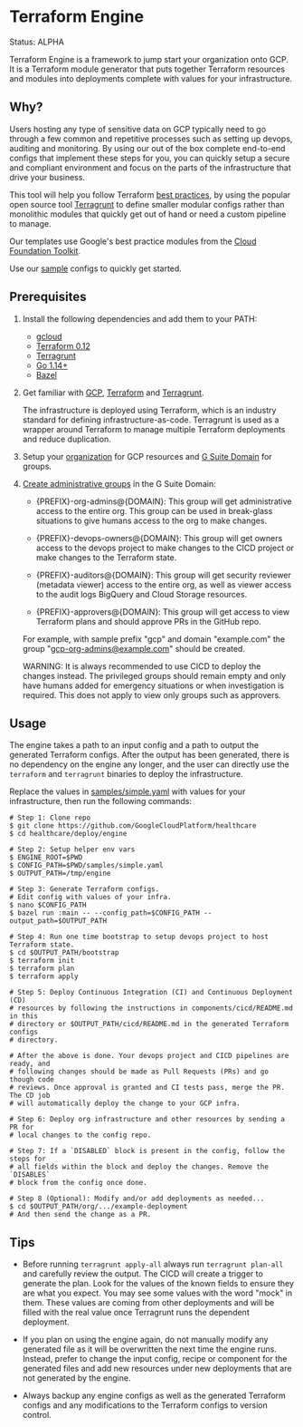 # Terraform Engine

Status: ALPHA

Terraform Engine is a framework to jump start your organization onto GCP. It is
a Terraform module generator that puts together Terraform resources and modules
into deployments complete with values for your infrastructure.

## Why?

Users hosting any type of sensitive data on GCP typically need to go through a
few common and repetitive processes such as setting up devops, auditing and
monitoring. By using our out of the box complete end-to-end configs that
implement these steps for you, you can quickly setup a secure and compliant
environment and focus on the parts of the infrastructure that drive your
business.

This tool will help you follow Terraform
[best practices](https://www.hashicorp.com/resources/evolving-infrastructure-terraform-opencredo),
by using the popular open source tool
[Terragrunt](https://terragrunt.gruntwork.io/) to define smaller modular configs
rather than monolithic modules that quickly get out of hand or need a custom
pipeline to manage.

Our templates use Google's best practice modules from the
[Cloud Foundation Toolkit](https://cloud.google.com/foundation-toolkit).

Use our [sample](./samples) configs to quickly get started.

## Prerequisites

1.  Install the following dependencies and add them to your PATH:

    -   [gcloud](https://cloud.google.com/sdk/gcloud)
    -   [Terraform 0.12](https://www.terraform.io/)
    -   [Terragrunt](https://terragrunt.gruntwork.io/)
    -   [Go 1.14+](https://golang.org/dl/)
    -   [Bazel](https://bazel.build/)

1.  Get familiar with [GCP](https://cloud.google.com/docs/overview),
    [Terraform](https://www.terraform.io/intro/index.html) and
    [Terragrunt](https://blog.gruntwork.io/terragrunt-how-to-keep-your-terraform-code-dry-and-maintainable-f61ae06959d8).

    The infrastructure is deployed using Terraform, which is an industry
    standard for defining infrastructure-as-code. Terragrunt is used as a
    wrapper around Terraform to manage multiple Terraform deployments and reduce
    duplication.

1.  Setup your
    [organization](https://cloud.google.com/resource-manager/docs/creating-managing-organization)
    for GCP resources and [G Suite Domain](https://gsuite.google.com/) for
    groups.

1.  [Create administrative groups](https://support.google.com/a/answer/33343?hl=en)
    in the G Suite Domain:

    -   {PREFIX}-org-admins@{DOMAIN}: This group will get administrative access
        to the entire org. This group can be used in break-glass situations to
        give humans access to the org to make changes.

    -   {PREFIX}-devops-owners@{DOMAIN}: This group will get owners access to
        the devops project to make changes to the CICD project or make changes
        to the Terraform state.

    -   {PREFIX}-auditors@{DOMAIN}: This group will get security reviewer
        (metadata viewer) access to the entire org, as well as viewer access to
        the audit logs BigQuery and Cloud Storage resources.

    -   {PREFIX}-approvers@{DOMAIN}: This group will get access to view
        Terraform plans and should approve PRs in the GitHub repo.

    For example, with sample prefix "gcp" and domain "example.com" the group
    "gcp-org-admins@example.com" should be created.

    WARNING: It is always recommended to use CICD to deploy the changes instead.
    The privileged groups should remain empty and only have humans added for
    emergency situations or when investigation is required. This does not apply
    to view only groups such as approvers.

## Usage

The engine takes a path to an input config and a path to output the generated
Terraform configs. After the output has been generated, there is no dependency
on the engine any longer, and the user can directly use the `terraform` and
`terragrunt` binaries to deploy the infrastructure.

Replace the values in [samples/simple.yaml](./samples/simple.yaml) with values
for your infrastructure, then run the following commands:

```
# Step 1: Clone repo
$ git clone https://github.com/GoogleCloudPlatform/healthcare
$ cd healthcare/deploy/engine

# Step 2: Setup helper env vars
$ ENGINE_ROOT=$PWD
$ CONFIG_PATH=$PWD/samples/simple.yaml
$ OUTPUT_PATH=/tmp/engine

# Step 3: Generate Terraform configs.
# Edit config with values of your infra.
$ nano $CONFIG_PATH
$ bazel run :main -- --config_path=$CONFIG_PATH --output_path=$OUTPUT_PATH

# Step 4: Run one time bootstrap to setup devops project to host Terraform state.
$ cd $OUTPUT_PATH/bootstrap
$ terraform init
$ terraform plan
$ terraform apply

# Step 5: Deploy Continuous Integration (CI) and Continuous Deployment (CD)
# resources by following the instructions in components/cicd/README.md in this
# directory or $OUTPUT_PATH/cicd/README.md in the generated Terraform configs
# directory.

# After the above is done. Your devops project and CICD pipelines are ready, and
# following changes should be made as Pull Requests (PRs) and go though code
# reviews. Once approval is granted and CI tests pass, merge the PR. The CD job
# will automatically deploy the change to your GCP infra.

# Step 6: Deploy org infrastructure and other resources by sending a PR for
# local changes to the config repo.

# Step 7: If a `DISABLED` block is present in the config, follow the steps for
# all fields within the block and deploy the changes. Remove the `DISABLES`
# block from the config once done.

# Step 8 (Optional): Modify and/or add deployments as needed...
$ cd $OUTPUT_PATH/org/.../example-deployment
# And then send the change as a PR.
```

## Tips

-   Before running `terragrunt apply-all` always run `terragrunt plan-all` and
    carefully review the output. The CICD will create a trigger to generate the
    plan. Look for the values of the known fields to ensure they are what you
    expect. You may see some values with the word "mock" in them. These values
    are coming from other deployments and will be filled with the real value
    once Terragrunt runs the dependent deployment.

-   If you plan on using the engine again, do not manually modify any generated
    file as it will be overwritten the next time the engine runs. Instead,
    prefer to change the input config, recipe or component for the generated
    files and add new resources under new deployments that are not generated by
    the engine.

-   Always backup any engine configs as well as the generated Terraform configs
    and any modifications to the Terraform configs to version control.

